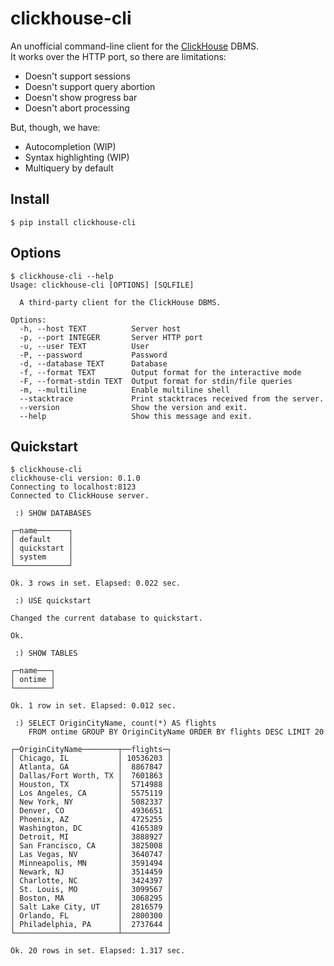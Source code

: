 # clickhouse-cli

An unofficial command-line client for the [ClickHouse](https://clickhouse.yandex/) DBMS.  
It works over the HTTP port, so there are limitations:

  - Doesn't support sessions
  - Doesn't support query abortion
  - Doesn't show progress bar
  - Doesn't abort processing

But, though, we have:

  - Autocompletion (WIP)
  - Syntax highlighting (WIP)
  - Multiquery by default


## Install

    $ pip install clickhouse-cli


## Options

    $ clickhouse-cli --help
    Usage: clickhouse-cli [OPTIONS] [SQLFILE]
    
      A third-party client for the ClickHouse DBMS.
    
    Options:
      -h, --host TEXT          Server host
      -p, --port INTEGER       Server HTTP port
      -u, --user TEXT          User
      -P, --password           Password
      -d, --database TEXT      Database
      -f, --format TEXT        Output format for the interactive mode
      -F, --format-stdin TEXT  Output format for stdin/file queries
      -m, --multiline          Enable multiline shell
      --stacktrace             Print stacktraces received from the server.
      --version                Show the version and exit.
      --help                   Show this message and exit.


## Quickstart

    $ clickhouse-cli
    clickhouse-cli version: 0.1.0
    Connecting to localhost:8123
    Connected to ClickHouse server.

     :) SHOW DATABASES

    ┌─name───────┐
    │ default    │
    │ quickstart │
    │ system     │
    └────────────┘

    Ok. 3 rows in set. Elapsed: 0.022 sec.

     :) USE quickstart

    Changed the current database to quickstart.

    Ok.

     :) SHOW TABLES

    ┌─name───┐
    │ ontime │
    └────────┘

    Ok. 1 row in set. Elapsed: 0.012 sec.

     :) SELECT OriginCityName, count(*) AS flights
        FROM ontime GROUP BY OriginCityName ORDER BY flights DESC LIMIT 20

    ┌─OriginCityName────────┬──flights─┐
    │ Chicago, IL           │ 10536203 │
    │ Atlanta, GA           │  8867847 │
    │ Dallas/Fort Worth, TX │  7601863 │
    │ Houston, TX           │  5714988 │
    │ Los Angeles, CA       │  5575119 │
    │ New York, NY          │  5082337 │
    │ Denver, CO            │  4936651 │
    │ Phoenix, AZ           │  4725255 │
    │ Washington, DC        │  4165389 │
    │ Detroit, MI           │  3888927 │
    │ San Francisco, CA     │  3825008 │
    │ Las Vegas, NV         │  3640747 │
    │ Minneapolis, MN       │  3591494 │
    │ Newark, NJ            │  3514459 │
    │ Charlotte, NC         │  3424397 │
    │ St. Louis, MO         │  3099567 │
    │ Boston, MA            │  3068295 │
    │ Salt Lake City, UT    │  2816579 │
    │ Orlando, FL           │  2800300 │
    │ Philadelphia, PA      │  2737644 │
    └───────────────────────┴──────────┘

    Ok. 20 rows in set. Elapsed: 1.317 sec.
